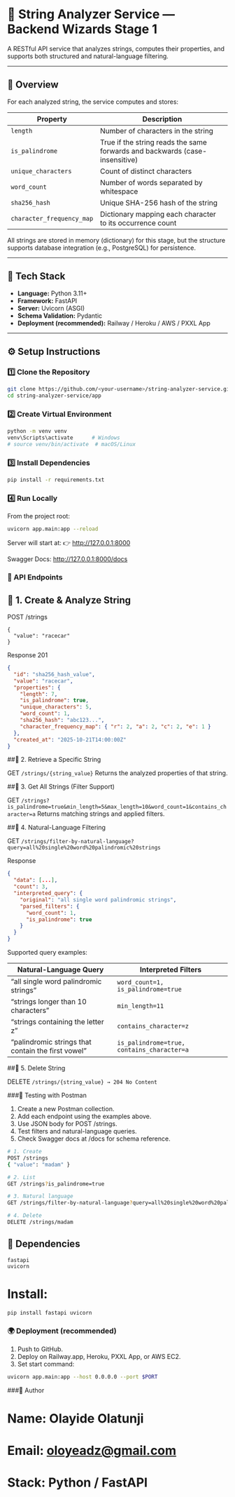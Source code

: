 # 🧩 String Analyzer Service — Backend Wizards Stage 1

A RESTful API service that analyzes strings, computes their properties, and supports both structured and natural-language filtering.

---

## 🚀 Overview

For each analyzed string, the service computes and stores:

| Property | Description |
|-----------|--------------|
| `length` | Number of characters in the string |
| `is_palindrome` | True if the string reads the same forwards and backwards (case-insensitive) |
| `unique_characters` | Count of distinct characters |
| `word_count` | Number of words separated by whitespace |
| `sha256_hash` | Unique SHA-256 hash of the string |
| `character_frequency_map` | Dictionary mapping each character to its occurrence count |

All strings are stored in memory (dictionary) for this stage, but the structure supports database integration (e.g., PostgreSQL) for persistence.

---

## 🧱 Tech Stack

- **Language:** Python 3.11+
- **Framework:** FastAPI
- **Server:** Uvicorn (ASGI)
- **Schema Validation:** Pydantic
- **Deployment (recommended):** Railway / Heroku / AWS / PXXL App

---

## ⚙️ Setup Instructions

### 1️⃣ Clone the Repository
``` bash
git clone https://github.com/<your-username>/string-analyzer-service.git
cd string-analyzer-service/app
```

### 2️⃣ Create Virtual Environment
``` bash
python -m venv venv
venv\Scripts\activate      # Windows
# source venv/bin/activate  # macOS/Linux
```

### 3️⃣ Install Dependencies
``` bash
pip install -r requirements.txt
```
### 4️⃣ Run Locally
From the project root:

``` bash
uvicorn app.main:app --reload
```
Server will start at:
👉 http://127.0.0.1:8000

Swagger Docs: http://127.0.0.1:8000/docs

### 🧠 API Endpoints

## 🔹 1. Create & Analyze String
POST /strings

``` JAON
{
  "value": "racecar"
}
```

Response 201

```JSON
{
  "id": "sha256_hash_value",
  "value": "racecar",
  "properties": {
    "length": 7,
    "is_palindrome": true,
    "unique_characters": 5,
    "word_count": 1,
    "sha256_hash": "abc123...",
    "character_frequency_map": { "r": 2, "a": 2, "c": 2, "e": 1 }
  },
  "created_at": "2025-10-21T14:00:00Z"
}
```

##🔹 2. Retrieve a Specific String

GET ``/strings/{string_value}``
Returns the analyzed properties of that string.

##🔹 3. Get All Strings (Filter Support)

GET ``/strings?is_palindrome=true&min_length=5&max_length=10&word_count=1&contains_character=a``
Returns matching strings and applied filters.

##🔹 4. Natural-Language Filtering

GET ``/strings/filter-by-natural-language?query=all%20single%20word%20palindromic%20strings``

Response
```JSON
{
  "data": [...],
  "count": 3,
  "interpreted_query": {
    "original": "all single word palindromic strings",
    "parsed_filters": {
      "word_count": 1,
      "is_palindrome": true
    }
  }
}
```
Supported query examples:

| Natural-Language Query                             | Interpreted Filters                        |
| -------------------------------------------------- | ------------------------------------------ |
| “all single word palindromic strings”              | `word_count=1, is_palindrome=true`         |
| “strings longer than 10 characters”                | `min_length=11`                            |
| “strings containing the letter z”                  | `contains_character=z`                     |
| “palindromic strings that contain the first vowel” | `is_palindrome=true, contains_character=a` |


##🔹 5. Delete String

DELETE ``/strings/{string_value} → 204 No Content``


###🧪 Testing with Postman

1. Create a new Postman collection.
2. Add each endpoint using the examples above.
3. Use JSON body for POST /strings.
4. Test filters and natural-language queries.
5. Check Swagger docs at /docs for schema reference.

```bash
# 1. Create
POST /strings
{ "value": "madam" }

# 2. List
GET /strings?is_palindrome=true

# 3. Natural language
GET /strings/filter-by-natural-language?query=all%20single%20word%20palindromic%20strings

# 4. Delete
DELETE /strings/madam
```

## 🧾 Dependencies

```ngnix
fastapi
uvicorn
```

# Install:
``` bash
pip install fastapi uvicorn
```

### 🌍 Deployment (recommended)

1. Push to GitHub.
2. Deploy on Railway.app, Heroku, PXXL App, or AWS EC2.
3. Set start command:

```bash
uvicorn app.main:app --host 0.0.0.0 --port $PORT
```
###🧠 Author

# Name: Olayide Olatunji
# Email: oloyeadz@gmail.com
# Stack: Python / FastAPI




